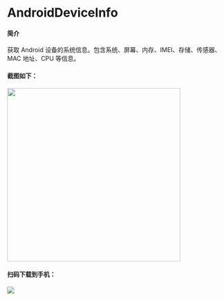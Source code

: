 # AndroidDeviceInfo
#### 简介

获取 Android 设备的系统信息。包含系统、屏幕、内存、IMEI、存储、传感器、MAC 地址、CPU 等信息。

#### 截图如下：

<img src="https://github.com/hgncxzy/AndroidDeviceInfo/blob/master/screenshot/show.png" width="400px" />   

#### 扫码下载到手机：

![](https://github.com/hgncxzy/AndroidDeviceInfo/blob/master/apk/apk.png)

